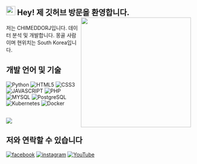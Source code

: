  <h2><img src="https://media.giphy.com/media/hvRJCLFzcasrR4ia7z/giphy.gif" width="25px"> Hey! 제 깃허브 방문을 환영합니다.
 <img align="right" src="https://scontent-ssn1-1.xx.fbcdn.net/v/t1.6435-9/201776013_998987050640964_1014377721575552453_n.jpg?_nc_cat=100&ccb=1-5&_nc_sid=174925&_nc_ohc=h9KSUrS7eJAAX_EYK1T&_nc_ht=scontent-ssn1-1.xx&oh=00_AT-N6xmZjpi3eXIuhzHsNNPS-URZY5Xq1Njyk3Nxnqcymg&oe=628E97F2" width="300"/></h2> 

<label style="font-size=10px;">저는 CHIMEDDORJ입니다. 데이터 분석 및 개발합니다. 몽골 사람이며 현위치는 South Korea입니다.</label>
<br/>
<h2>개발 언어 및 기술 </h2>

![Python](https://img.shields.io/badge/Python-3776AB.svg?&style=for-the-badge&logo=Python&logoColor=white)
![HTML5](https://img.shields.io/badge/-HTML5-F05032?style=for-the-badge&logo=html5&logoColor=ffffff)
![CSS3](https://img.shields.io/badge/-CSS3-007ACC?style=for-the-badge&logo=css3)
![JAVASCRIPT](https://img.shields.io/badge/-JAVASCRIPT-%23F7DF1C?style=for-the-badge&logo=javascript&logoColor=000000&labelColor=%23F7DF1C&color=%23FFCE5A)
![PHP](https://img.shields.io/badge/PHP-3776AB.svg?&style=for-the-badge&logo=PHP&logoColor=white)
![MYSQL](https://img.shields.io/badge/MYSQL-3776AB.svg?&style=for-the-badge&logo=MYSQL&logoColor=white)
![PostgreSQL](https://img.shields.io/badge/PostgreSQL-gray.svg?&style=for-the-badge&logo=PostgreSQL&logoColor=white)
![Kubernetes](https://img.shields.io/badge/-Kubernetes-007ACC?style=for-the-badge&logo=Kubernetes&logoColor=ffffff)
![Docker](https://img.shields.io/badge/-Docker-46a2f1?style=for-the-badge&logo=docker&logoColor=ffffff)

<br/>
<img align="center" src="https://media1.giphy.com/media/13HgwGsXF0aiGY/giphy.gif" />
<br />
<h2>저와 연락할 수 있습니다 </h2>

<a href="https://www.facebook.com/chimeddorj.p">![facebook](https://img.shields.io/badge/-facebook-46a2f1?style=for-the-badge&logo=facebook&logoColor=ffffff)</a>
<a href="https://www.instagram.com/humbbbble/?hl=en">![instagram](https://img.shields.io/badge/-instagram-46a2f1?style=for-the-badge&logo=instagram&logoColor=ffffff)</a>
<a href="https://www.youtube.com/channel/UCp6k7NFx91ccB0ahUCpq3xw">![YouTube](https://img.shields.io/youtube/channel/views/UCp6k7NFx91ccB0ahUCpq3xw?&label=Youtube&logo=youtube&logoColor=red&style=for-the-badge)</a>


  

